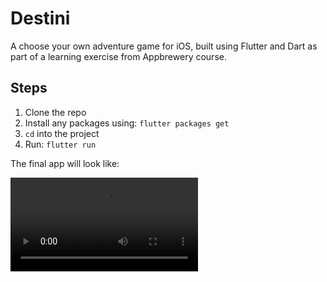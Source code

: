 # Destini

A choose your own adventure game for iOS, built using Flutter and Dart as part of a learning exercise from Appbrewery course.


## Steps

1. Clone the repo
2. Install any packages using: `flutter packages get`
3. `cd` into the project
4. Run: `flutter run`

The final app will look like:

![](destini-app.mov)
